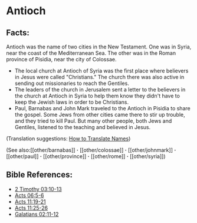 # Antioch #

## Facts: ##

Antioch was the name of two cities in the New Testament. One was in Syria, near the coast of the Mediterranean Sea. The other was in the Roman province of Pisidia, near the city of Colossae.

* The local church at Antioch of Syria was the first place where believers in Jesus were called "Christians." The church there was also active in sending out missionaries to reach the Gentiles.
* The leaders of the church in Jerusalem sent a letter to the believers in the church at Antioch in Syria to help them know they didn't have to keep the Jewish laws in order to be Christians.
* Paul, Barnabas and John Mark traveled to the Antioch in Pisidia to share the gospel. Some Jews from other cities came there to stir up trouble, and they tried to kill Paul. But many other people, both Jews and Gentiles, listened to the teaching and believed in Jesus.

(Translation suggestions: [How to Translate Names](en/ta-vol1/translate/man/translate-names))

(See also:[[other/barnabas]] **·** [[other/colossae]] **·** [[other/johnmark]] **·** [[other/paul]] **·** [[other/province]] **·** [[other/rome]] **·** [[other/syria]])   

## Bible References: ##

* [2 Timothy 03:10-13](en/tn/2ti/help/03/10)
* [Acts 06:5-6](en/tn/act/help/06/05)
* [Acts 11:19-21](en/tn/act/help/11/19)
* [Acts 11:25-26](en/tn/act/help/11/25)
* [Galatians 02:11-12](en/tn/gal/help/02/11)